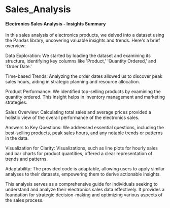 # Sales_Analysis

#### Electronics Sales Analysis - Insights Summary

In this sales analysis of electronics products, we delved into a dataset using the Pandas library, uncovering valuable insights and trends. Here's a brief overview:

Data Exploration:
We started by loading the dataset and examining its structure, identifying key columns like 'Product,' 'Quantity Ordered,' and 'Order Date.'

Time-based Trends:
Analyzing the order dates allowed us to discover peak sales hours, aiding in strategic planning and resource allocation.

Product Performance:
We identified top-selling products by examining the quantity ordered. This insight helps in inventory management and marketing strategies.

Sales Overview:
Calculating total sales and average prices provided a holistic view of the overall performance of the electronics sales.

Answers to Key Questions:
We addressed essential questions, including the best-selling products, peak sales hours, and any notable trends or patterns in the data.

Visualization for Clarity:
Visualizations, such as line plots for hourly sales and bar charts for product quantities, offered a clear representation of trends and patterns.

Adaptability:
The provided code is adaptable, allowing users to apply similar analyses to their datasets, empowering them to derive actionable insights.

This analysis serves as a comprehensive guide for individuals seeking to understand and analyze their electronics sales data effectively. It provides a foundation for strategic decision-making and optimizing various aspects of the sales process.

